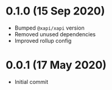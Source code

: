 # 0.1.0 (15 Sep 2020)
- Bumped `@xapi/xapi` version
- Removed unused dependencies
- Improved rollup config

# 0.0.1 (17 May 2020)
- Initial commit
